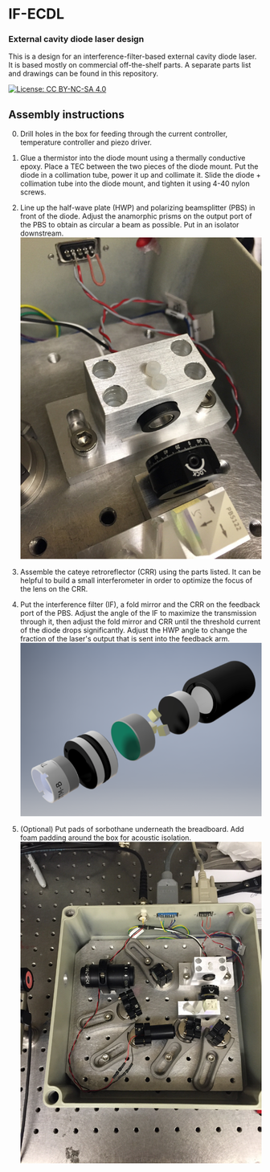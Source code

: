 # IF-ECDL

### External cavity diode laser design

This is a design for an interference-filter-based external cavity diode laser. It is based mostly on commercial off-the-shelf parts. A separate parts list and drawings can be found in this repository.

[![License: CC BY-NC-SA 4.0](https://licensebuttons.net/l/by-nc-sa/4.0/80x15.png)](https://creativecommons.org/licenses/by-nc-sa/4.0/)

## Assembly instructions

0. Drill holes in the box for feeding through the current controller, temperature controller and piezo driver.

1. Glue a thermistor into the diode mount using a thermally conductive epoxy. Place a TEC between the two pieces of the diode mount. Put the diode in a collimation tube, power it up and collimate it. Slide the diode + collimation tube into the diode mount, and tighten it using 4-40 nylon screws.

2. Line up the half-wave plate (HWP) and polarizing beamsplitter (PBS) in front of the diode. Adjust the anamorphic prisms on the output port of the PBS to obtain as circular a beam as possible. Put in an isolator downstream.
![Mount, HWP](photos/mount_hwp_beamsplitter_prisms.jpg)

3. Assemble the cateye retroreflector (CRR) using the parts listed. It can be helpful to build a small interferometer in order to optimize the focus of the lens on the CRR.

4. Put the interference filter (IF), a fold mirror and the CRR on the feedback port of the PBS. Adjust the angle of the IF to maximize the transmission through it, then adjust the fold mirror and CRR until the threshold current of the diode drops significantly. Adjust the HWP angle to change the fraction of the laser's output that is sent into the feedback arm.
![Retroreflector](photos/cateye_retroreflector.png)

5. (Optional) Put pads of sorbothane underneath the breadboard. Add foam padding around the box for acoustic isolation.
![Assembled laser](photos/assembled_laser.jpg)

